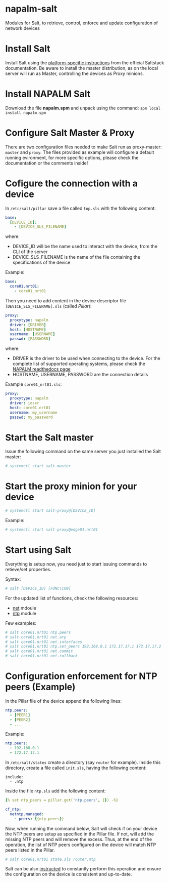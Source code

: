 # napalm-salt
Modules for Salt, to retrieve, control, enforce and update configuration of network devices

Install Salt
============

Install Salt using the [platform-specific instructions](https://docs.saltstack.com/en/latest/topics/installation/#platform-specific-installation-instructions) from the official Saltstack documentation.
Be aware to install the master distribution, as on the local server will run as Master, controlling the devices as Proxy minions.

Install NAPALM Salt
===================

Download the file __napalm.spm__ and unpack using the command: ```spm local install napalm.spm```


Configure Salt Master & Proxy
=============================

There are two configuration files needed to make Salt run as proxy-master: ```master``` and ```proxy```. The files provided as example will configure a default running evironment, for more specific options, please check the documentation or the comments inside!

Cofigure the connection with a device
======================================

In ```/etc/salt/pillar``` save a file called ```top.sls``` with the following content:

```yaml
base:
  [DEVICE_ID]:
    - [DEVICE_SLS_FILENAME]
```

where:

  - DEVICE_ID will be the name used to interact with the device, from the CLI of the server
  - DEVICE_SLS_FILENAME is the name of the file containing the specifications of the device

Example:

```yaml
base:
  core01.nrt01:
    - core01_nrt01
```

Then you need to add content in the device descriptor file ```[DEVICE_SLS_FILENAME].sls``` (called _Pillar_):

```yaml
proxy:
  proxytype: napalm
  driver: [DRIVER]
  host: [HOSTNAME]
  username: [USERNAME]
  passwd: [PASSWORD]
```

where:

  - DRIVER is the driver to be used when connecting to the device. For the complete list of supported operating systems, please check the [NAPALM readthedocs page](http://napalm.readthedocs.org/en/latest/#supported-network-operating-systems)
  - HOSTNAME, USERNAME, PASSWORD are the connection details

Example ```core01_nrt01.sls```:

```yaml
proxy:
  proxytype: napalm
  driver: iosxr
  host: core01.nrt01
  username: my_username
  passwd: my_password
```

Start the Salt master
=======================

Issue the following command on the same server you just installed the Salt master:

```bash
# systemctl start salt-master
```

Start the proxy minion for your device
======================================

```bash
# systemctl start salt-proxy@[DEVICE_ID]
```

Example:

```bash
# systemctl start salt-proxy@edge01.nrt01
```

Start using Salt
================

Everything is setup now, you need just to start issuing commands to retieve/set properties.

Syntax:

```bash
# salt [DEVICE_ID] [FUNCTION]
```

For the updated list of functions, check the following resources:
  - [net](https://docs.saltstack.com/en/develop/ref/modules/all/salt.modules.napalm_network.html#module-salt.modules.napalm_network) mdoule
  - [ntp](https://docs.saltstack.com/en/develop/ref/modules/all/salt.modules.napalm_ntp.html#module-salt.modules.napalm_ntp) module

Few examples:

```bash
# salt core01.nrt01 ntp.peers
# salt core01.nrt01 net.arp
# salt core01.nrt01 net.interfaces
# salt core01.nrt01 ntp.set_peers 192.168.0.1 172.17.17.1 172.17.17.2
# salt core01.nrt01 net.commit
# salt core01.nrt01 net.rollback
```

Configuration enforcement for NTP peers (Example)
=================================================

In the Pillar file of the device append the following lines:

```yaml
ntp.peers:
  - [PEER1]
  - [PEER2]
  - ...
```

Example:

```yaml
ntp.peers:
  - 192.168.0.1
  - 172.17.17.1
```

In ```/etc/salt/states``` create a directory (say ```router``` for example). Inside this directory, create a file called ```init.sls```, having the following content:

```
include:
  - .ntp
```

Inside the file ```ntp.sls``` add the following content:

```yaml
{% set ntp_peers = pillar.get('ntp.peers', {}) -%}

cf_ntp:
  netntp.managed:
    - peers: {{ntp_peers}}
```

Now, when running the command below, Salt will check if on your device the NTP peers are setup as specified in the Pillar file. If not, will add the missing NTP peers and will remove the excess. Thus, at the end of the operation, the list of NTP peers configured on the device will match NTP peers listed in the Pillar.

```bash
# salt core01.nrt01 state.sls router.ntp
```

Salt can be also [instructed](https://docs.saltstack.com/en/latest/ref/states/all/salt.states.schedule.html#management-of-the-salt-scheduler) to constantly perform this operation and ensure the configuration on the device is consistent and up-to-date.
